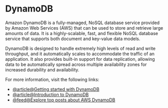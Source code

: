 # DynamoDB

Amazon DynamoDB is a fully-managed, NoSQL database service provided by Amazon Web Services (AWS) that can be used to store and retrieve large amounts of data. It is a highly-scalable, fast, and flexible NoSQL database service that supports both document and key-value data models.

DynamoDB is designed to handle extremely high levels of read and write throughput, and it automatically scales to accommodate the traffic of an application. It also provides built-in support for data replication, allowing data to be automatically spread across multiple availability zones for increased durability and availability.

For more information, visit the following links:

- [@article@Getting started with DynamoDB](https://aws.amazon.com/dynamodb/)
- [@article@Introduction to DynamoDB](https://cloudacademy.com/lab/introduction-dynamodb/)
- [@feed@Explore top posts about AWS DynamoDB](https://app.daily.dev/tags/aws-dynamodb?ref=roadmapsh)
